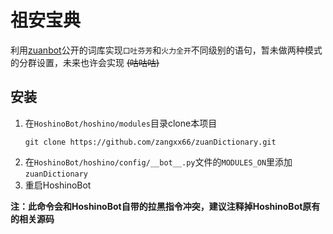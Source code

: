 # 祖安宝典  

利用[zuanbot](https://zuanbot.com)公开的词库实现`口吐芬芳`和`火力全开`不同级别的语句，暂未做两种模式的分群设置，未来也许会实现 ~~(咕咕咕)~~  

## 安装  

1. 在`HoshinoBot/hoshino/modules`目录clone本项目 
    ``` shell
    git clone https://github.com/zangxx66/zuanDictionary.git  
    ```  
1. 在`HoshinoBot/hoshino/config/__bot__.py`文件的`MODULES_ON`里添加`zuanDictionary` 
1. 重启HoshinoBot  

**注：此命令会和HoshinoBot自带的拉黑指令冲突，建议注释掉HoshinoBot原有的相关源码**